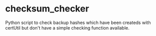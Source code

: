 # checksum_checker

Python script to check backup hashes which have been createds with certUtil but don't have a simple checking function available.